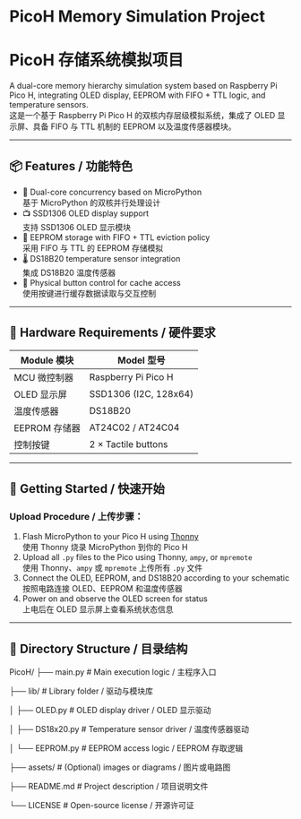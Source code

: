 # PicoH Memory Simulation Project  
# PicoH 存储系统模拟项目

A dual-core memory hierarchy simulation system based on Raspberry Pi Pico H, integrating OLED display, EEPROM with FIFO + TTL logic, and temperature sensors.  
这是一个基于 Raspberry Pi Pico H 的双核内存层级模拟系统，集成了 OLED 显示屏、具备 FIFO 与 TTL 机制的 EEPROM 以及温度传感器模块。

---

## 📦 Features / 功能特色

- 🧠 Dual-core concurrency based on MicroPython  
  基于 MicroPython 的双核并行处理设计  
- 📺 SSD1306 OLED display support  
  支持 SSD1306 OLED 显示模块  
- 💾 EEPROM storage with FIFO + TTL eviction policy  
  采用 FIFO 与 TTL 的 EEPROM 存储模拟  
- 🌡️ DS18B20 temperature sensor integration  
  集成 DS18B20 温度传感器  
- 🔘 Physical button control for cache access  
  使用按键进行缓存数据读取与交互控制  

---

## 🔧 Hardware Requirements / 硬件要求

| Module 模块          | Model 型号            |
|---------------------|----------------------|
| MCU 微控制器        | Raspberry Pi Pico H  |
| OLED 显示屏         | SSD1306 (I2C, 128x64)|
| 温度传感器          | DS18B20              |
| EEPROM 存储器       | AT24C02 / AT24C04    |
| 控制按键            | 2 × Tactile buttons  |

---

## 🚀 Getting Started / 快速开始

### Upload Procedure / 上传步骤：

1. Flash MicroPython to your Pico H using [Thonny](https://thonny.org/)  
   使用 Thonny 烧录 MicroPython 到你的 Pico H  
2. Upload all `.py` files to the Pico using Thonny, `ampy`, or `mpremote`  
   使用 Thonny、`ampy` 或 `mpremote` 上传所有 `.py` 文件  
3. Connect the OLED, EEPROM, and DS18B20 according to your schematic  
   按照电路连接 OLED、EEPROM 和温度传感器  
4. Power on and observe the OLED screen for status  
   上电后在 OLED 显示屏上查看系统状态信息  

---

## 📁 Directory Structure / 目录结构

PicoH/
├── main.py # Main execution logic / 主程序入口

├── lib/ # Library folder / 驱动与模块库

│ ├── OLED.py # OLED display driver / OLED 显示驱动

│ ├── DS18x20.py # Temperature sensor driver / 温度传感器驱动

│ └── EEPROM.py # EEPROM access logic / EEPROM 存取逻辑

├── assets/ # (Optional) images or diagrams / 图片或电路图

├── README.md # Project description / 项目说明文件

└── LICENSE # Open-source license / 开源许可证

